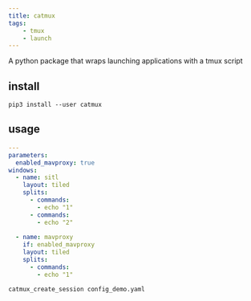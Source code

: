 ```yaml
---
title: catmux
tags:
    - tmux
    - launch
---
```


A python package that wraps launching applications with a tmux script 

## install
```
pip3 install --user catmux
```

## usage

```yaml title="config_demo.yaml"
---
parameters:
  enabled_mavproxy: true
windows:
  - name: sitl
    layout: tiled
    splits:
      - commands:
        - echo "1"
      - commands:
        - echo "2"
    
  - name: mavproxy
    if: enabled_mavproxy
    layout: tiled
    splits:
      - commands:
        - echo "1"
```

```bash title="run"
catmux_create_session config_demo.yaml

```